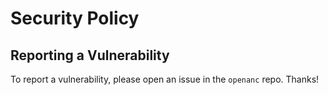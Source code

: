 # Security Policy

## Reporting a Vulnerability

To report a vulnerability, please open an issue in the `openanc` repo. Thanks! 
